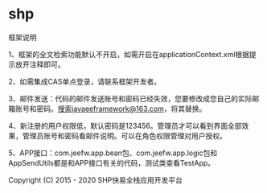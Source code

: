 # shp

框架说明

1、框架的全文检索功能默认不开启，如需开启在applicationContext.xml根据提示放开注释即可。

2、如需集成CAS单点登录，请联系框架开发者。

3、邮件发送：代码的邮件发送账号和密码已经失效，您要修改成您自己的实际邮箱账号和密码。搜索javaeeframework@163.com，将其替换。

4、新注册的用户权限低，默认密码是123456。管理员才可以看到界面全部效果，管理员账号和密码看邮件说明。可以在角色权限管理对用户授权。

5、APP接口：com.jeefw.app.bean包、com.jeefw.app.logic包和AppSendUtils都是和APP接口有关的代码，测试类查看TestApp。


Copyright (C) 2015 - 2020 SHP快易全栈应用开发平台
